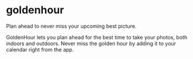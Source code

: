 # goldenhour

Plan ahead to never miss your upcoming best picture.

GoldenHour lets you plan ahead for the best time to take your photos, both indoors and outdoors. Never miss the golden hour by adding it to your calendar right from the app.
